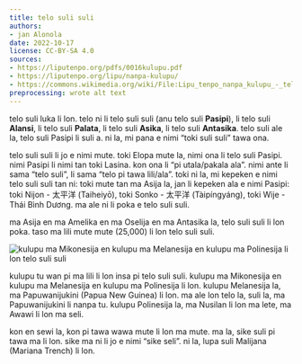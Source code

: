 ```yaml
---
title: telo suli suli
authors:
- jan Alonola
date: 2022-10-17
license: CC-BY-SA 4.0
sources:
- https://liputenpo.org/pdfs/0016kulupu.pdf
- https://liputenpo.org/lipu/nanpa-kulupu/
- https://commons.wikimedia.org/wiki/File:Lipu_tenpo_nanpa_kulupu_-_telo_suli_suli.png
preprocessing: wrote alt text
---
```


telo suli luka li lon. telo ni li telo suli suli (anu telo suli **Pasipi**), li telo suli **Alansi**, li telo suli **Palata**, li telo suli **Asika**, li telo suli **Antasika**. telo suli ale la, telo suli Pasipi li suli a. ni la, mi pana e nimi “toki suli suli” tawa ona.

telo suli suli li jo e nimi mute. toki Elopa mute la, nimi ona li telo suli Pasipi. nimi Pasipi li nimi tan toki Lasina. kon ona li “pi utala/pakala ala”. nimi ante li sama “telo suli”, li sama “telo pi tawa lili/ala”. toki ni la, mi kepeken e nimi telo suli suli tan ni: toki mute tan ma Asija la, jan li kepeken ala e nimi Pasipi: toki Nijon - 太平洋 (Taiheiyō), toki Sonko - 太平洋 (Tàipíngyáng), toki Wije - Thái Bình Dương. ma ale ni li poka e telo suli suli.

ma Asija en ma Amelika en ma Oselija en ma Antasika la, telo suli suli li lon poka. taso ma lili mute mute (25,000) li lon telo suli suli.

![kulupu ma Mikonesija en kulupu ma Melanesija en kulupu ma Polinesija li lon telo suli suli](https://upload.wikimedia.org/wikipedia/commons/3/3c/Lipu_tenpo_nanpa_kulupu_-_telo_suli_suli.png)

kulupu tu wan pi ma lili li lon insa pi telo suli suli. kulupu ma Mikonesija en kulupu ma Melanesija en kulupu ma Polinesija li lon. kulupu Melanesija la, ma Papuwanijukini (Papua New Guinea) li lon. ma ale lon telo la, suli la, ma Papuwanijukini li nanpa tu. kulupu Polinesija la, ma Nusilan li lon ma lete, ma Awawi li lon ma seli.

kon en sewi la, kon pi tawa wawa mute li lon ma mute. ma la, sike suli pi tawa ma li lon. sike ma ni li jo e nimi “sike seli”. ni la, lupa suli Malijana (Mariana Trench) li lon.